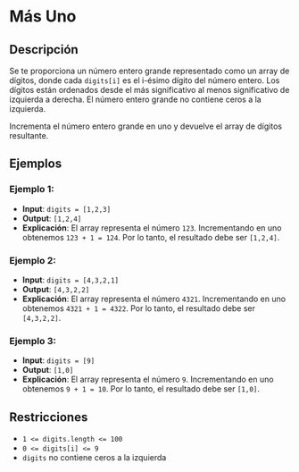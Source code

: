 # Más Uno

## Descripción

Se te proporciona un número entero grande representado como un array de dígitos, donde cada `digits[i]` es el i-ésimo dígito del número entero. Los dígitos están ordenados desde el más significativo al menos significativo de izquierda a derecha. El número entero grande no contiene ceros a la izquierda.

Incrementa el número entero grande en uno y devuelve el array de dígitos resultante.

## Ejemplos

### Ejemplo 1:

- **Input**: `digits = [1,2,3]`
- **Output**: `[1,2,4]`
- **Explicación**: El array representa el número `123`.
  Incrementando en uno obtenemos `123 + 1 = 124`.
  Por lo tanto, el resultado debe ser `[1,2,4]`.

### Ejemplo 2:

- **Input**: `digits = [4,3,2,1]`
- **Output**: `[4,3,2,2]`
- **Explicación**: El array representa el número `4321`.
  Incrementando en uno obtenemos `4321 + 1 = 4322`.
  Por lo tanto, el resultado debe ser `[4,3,2,2]`.

### Ejemplo 3:

- **Input**: `digits = [9]`
- **Output**: `[1,0]`
- **Explicación**: El array representa el número `9`.
  Incrementando en uno obtenemos `9 + 1 = 10`.
  Por lo tanto, el resultado debe ser `[1,0]`.

## Restricciones

- `1 <= digits.length <= 100`
- `0 <= digits[i] <= 9`
- `digits` no contiene ceros a la izquierda